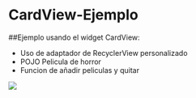 # CardView-Ejemplo
##Ejemplo usando el widget CardView:

-	Uso de adaptador de RecyclerView personalizado 
-	POJO Pelicula de horror
-	Funcion de añadir peliculas y quitar

<img src="https://github.com/namelessbliss/CardView-Ejemplo/capturas/captura.gif">